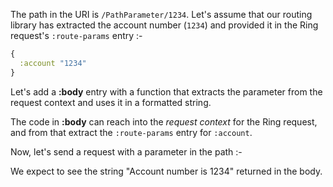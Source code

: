 The path in the URI is `/PathParameter/1234`. Let's assume that our routing library has extracted the account number (`1234`) and provided it in the Ring request's `:route-params` entry :-

```clojure
{
  :account "1234"
}
```

Let's add a __:body__ entry with a function that extracts the parameter from the request context and uses it in a formatted string.

<resource-map/>

The code in __:body__ can reach into the _request context_ for the Ring request, and from that extract the `:route-params` entry for `:account`.

Now, let's send a request with a parameter in the path :-

<request/>

We expect to see the string "Account number is 1234" returned in the body.

<response/>
